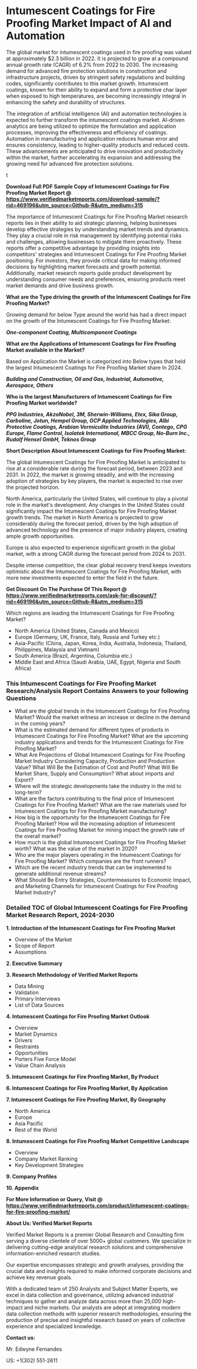 <meta name="title" content="Global Intumescent Coatings for Fire Proofing Market Impact of AI and Automation"><meta name="description" content="The global market for intumescent coatings used in fire proofing was valued at approximately $2.3 billion in 2022. It is projected to grow at a compound annual growth "><meta name="title" content="Intumescent Coatings for Fire Proofing Market Size, Share, Scope, Trends, Growth, Opportunities, Analysis, Forecast"><h1>Intumescent Coatings for Fire Proofing Market Impact of AI and Automation</h1><p>The global market for intumescent coatings used in fire proofing was valued at approximately $2.3 billion in 2022. It is projected to grow at a compound annual growth rate (CAGR) of 6.2% from 2022 to 2030. The increasing demand for advanced fire protection solutions in construction and infrastructure projects, driven by stringent safety regulations and building codes, significantly contributes to this market growth. Intumescent coatings, known for their ability to expand and form a protective char layer when exposed to high temperatures, are becoming increasingly integral in enhancing the safety and durability of structures.</p><p>The integration of artificial intelligence (AI) and automation technologies is expected to further transform the intumescent coatings market. AI-driven analytics are being utilized to optimize the formulation and application processes, improving the effectiveness and efficiency of coatings. Automation in manufacturing and application reduces human error and ensures consistency, leading to higher-quality products and reduced costs. These advancements are anticipated to drive innovation and productivity within the market, further accelerating its expansion and addressing the growing need for advanced fire protection solutions.</p>t</p><p id="" class=""><strong>Download Full PDF Sample Copy of Intumescent Coatings for Fire Proofing Market Report @ <a href="https://www.verifiedmarketreports.com/download-sample/?rid=469196&utm_source=Github-R&utm_medium=315" target="_blank">https://www.verifiedmarketreports.com/download-sample/?rid=469196&utm_source=Github-R&utm_medium=315</a></strong></p><p>The importance of&nbsp;Intumescent Coatings for Fire Proofing Market research reports lies in their ability to aid strategic planning, helping businesses develop effective strategies by understanding market trends and dynamics. They play a crucial role in risk management by identifying potential risks and challenges, allowing businesses to mitigate them proactively. These reports offer a competitive advantage by providing insights into competitors' strategies and Intumescent Coatings for Fire Proofing Market positioning. For investors, they provide critical data for making informed decisions by highlighting market forecasts and growth potential. Additionally, market research reports guide product development by understanding consumer needs and preferences, ensuring products meet market demands and drive business growth.</p><p><strong>What are the&nbsp;Type driving the growth of the Intumescent Coatings for Fire Proofing Market?</strong></p><p id="" class="">Growing demand for below Type around the world has had a direct impact on the growth of the Intumescent Coatings for Fire Proofing Market:</p><em><strong>One-component Coating, Multicomponent Coatings</strong></em></p><strong>What are the&nbsp;Applications&nbsp;of Intumescent Coatings for Fire Proofing Market available in the Market?</strong></p><p id="" class="">Based on Application the Market is categorized into Below types that held the largest Intumescent Coatings for Fire Proofing Market share In 2024.</p><em><strong>Building and Construction, Oil and Gas, Industrial, Automotive, Aerospace, Others</strong></em></p><strong>Who is the largest Manufacturers of Intumescent Coatings for Fire Proofing Market worldwide?</strong></p><p><em><strong>PPG Industries, AkzoNobel, 3M, Sherwin-Williams, Etex, Sika Group, Carboline, Jotun, Hempel Group, GCP Applied Technologies, Albi Protective Coatings, Arabian Vermiculite Industries (AVI), Contego, CPG Europe, Flame Control, Isolatek International, MBCC Group, No-Burn Inc., Rudolf Hensel GmbH, Teknos Group</strong></em></p><p id="" class=""><strong>Short Description About Intumescent Coatings for Fire Proofing Market:</strong></p><p>The global Intumescent Coatings for Fire Proofing Market is anticipated to rise at a considerable rate during the forecast period, between 2023 and 2031. In 2022, the market is growing steadily, and with the increasing adoption of strategies by key players, the market is expected to rise over the projected horizon.</p><p>North America, particularly the United States, will continue to play a pivotal role in the market's development. Any changes in the United States could significantly impact the Intumescent Coatings for Fire Proofing Market growth trends. The market in North America is projected to grow considerably during the forecast period, driven by the high adoption of advanced technology and the presence of major industry players, creating ample growth opportunities.</p><p>Europe is also expected to experience significant growth in the global market, with a strong CAGR during the forecast period from 2024 to 2031.</p><p>Despite intense competition, the clear global recovery trend keeps investors optimistic about the Intumescent Coatings for Fire Proofing Market, with more new investments expected to enter the field in the future.</p><p id="" class=""><strong>Get Discount On The Purchase Of This Report @ <a href="https://www.verifiedmarketreports.com/ask-for-discount/?rid=469196&utm_source=Github-R&utm_medium=315" target="_blank">https://www.verifiedmarketreports.com/ask-for-discount/?rid=469196&utm_source=Github-R&utm_medium=315</a></strong></p>Which regions are leading the Intumescent Coatings for Fire Proofing Market?</p><ul><li>North America (United States, Canada and Mexico)</li><li>Europe (Germany, UK, France, Italy, Russia and Turkey etc.)</li><li>Asia-Pacific (China, Japan, Korea, India, Australia, Indonesia, Thailand, Philippines, Malaysia and Vietnam)</li><li>South America (Brazil, Argentina, Columbia etc.)</li><li>Middle East and Africa (Saudi Arabia, UAE, Egypt, Nigeria and South Africa)</li></ul><h3 id="" class="">This Intumescent Coatings for Fire Proofing Market Research/Analysis Report Contains Answers to your following Questions</h3><ul><li>What are the global trends in the Intumescent Coatings for Fire Proofing Market? Would the market witness an increase or decline in the demand in the coming years?</li><li>What is the estimated demand for different types of products in Intumescent Coatings for Fire Proofing Market? What are the upcoming industry applications and trends for the Intumescent Coatings for Fire Proofing Market?</li><li>What Are Projections of Global Intumescent Coatings for Fire Proofing Market Industry Considering Capacity, Production and Production Value? What Will Be the Estimation of Cost and Profit? What Will Be Market Share, Supply and Consumption? What about imports and Export?</li><li>Where will the strategic developments take the industry in the mid to long-term?</li><li>What are the factors contributing to the final price of Intumescent Coatings for Fire Proofing Market? What are the raw materials used for Intumescent Coatings for Fire Proofing Market manufacturing?</li><li>How big is the opportunity for the Intumescent Coatings for Fire Proofing Market? How will the increasing adoption of Intumescent Coatings for Fire Proofing Market for mining impact the growth rate of the overall market?</li><li>How much is the global Intumescent Coatings for Fire Proofing Market worth? What was the value of the market In 2020?</li><li>Who are the major players operating in the Intumescent Coatings for Fire Proofing Market? Which companies are the front runners?</li><li>Which are the recent industry trends that can be implemented to generate additional revenue streams?</li><li>What Should Be Entry Strategies, Countermeasures to Economic Impact, and Marketing Channels for Intumescent Coatings for Fire Proofing Market Industry?</li></ul><h3 id="" class="">Detailed TOC of Global Intumescent Coatings for Fire Proofing Market Research Report, 2024-2030</h3><p id="" class=""><strong>1. Introduction of the Intumescent Coatings for Fire Proofing Market</strong></p><ul><li>Overview of the Market</li><li>Scope of Report</li><li>Assumptions</li></ul><p id="" class=""><strong>2. Executive Summary</strong></p><p id="" class=""><strong>3. Research Methodology of Verified Market Reports</strong></p><ul><li>Data Mining</li><li>Validation</li><li>Primary Interviews</li><li>List of Data Sources</li></ul><p id="" class=""><strong>4. Intumescent Coatings for Fire Proofing Market Outlook</strong></p><ul><li>Overview</li><li>Market Dynamics</li><li>Drivers</li><li>Restraints</li><li>Opportunities</li><li>Porters Five Force Model</li><li>Value Chain Analysis</li></ul><p id="" class=""><strong>5. Intumescent Coatings for Fire Proofing Market, By Product</strong></p><p id="" class=""><strong>6. Intumescent Coatings for Fire Proofing Market, By Application</strong></p><p id="" class=""><strong>7. Intumescent Coatings for Fire Proofing Market, By Geography</strong></p><ul><li>North America</li><li>Europe</li><li>Asia Pacific</li><li>Rest of the World</li></ul><p id="" class=""><strong>8. Intumescent Coatings for Fire Proofing Market Competitive Landscape</strong></p><ul><li>Overview</li><li>Company Market Ranking</li><li>Key Development Strategies</li></ul><p id="" class=""><strong>9. Company Profiles</strong></p><p id="" class=""><strong>10. Appendix</strong></p><p id="" class=""><strong>For More Information or Query, Visit @ <a href="https://www.verifiedmarketreports.com/product/intumescent-coatings-for-fire-proofing-market/" target="_blank">https://www.verifiedmarketreports.com/product/intumescent-coatings-for-fire-proofing-market/</a></strong></p><p id="" class=""><strong>About Us: Verified Market Reports</strong></p><p id="" class="">Verified Market Reports is a premier Global Research and Consulting firm serving a diverse clientele of over 5000+ global customers. We specialize in delivering cutting-edge analytical research solutions and comprehensive information-enriched research studies.</p><p id="" class="">Our expertise encompasses strategic and growth analyses, providing the crucial data and insights required to make informed corporate decisions and achieve key revenue goals.</p><p id="" class="">With a dedicated team of 250 Analysts and Subject Matter Experts, we excel in data collection and governance, utilizing advanced industrial techniques to gather and analyze data across more than 25,000 high-impact and niche markets. Our analysts are adept at integrating modern data collection methods with superior research methodologies, ensuring the production of precise and insightful research based on years of collective experience and specialized knowledge.</p><p id="" class=""><strong>Contact us:</strong></p><p id="" class="">Mr. Edwyne Fernandes</p><p id="" class="">US: +1(302) 551-2611</p>